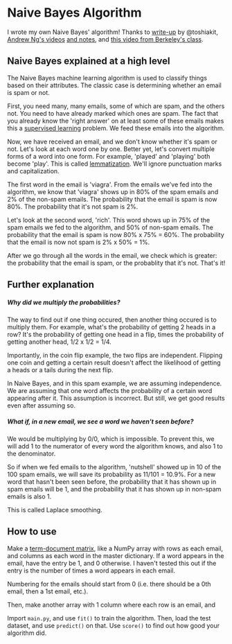 # Naive Bayes Algorithm
I wrote my own Naive Bayes' algorithm! Thanks to [write-up](https://github.com/toshiakit/NaiveBayes) by @toshiakit, [Andrew Ng's videos](http://openclassroom.stanford.edu/MainFolder/VideoPage.php?course=MachineLearning&video=06.1-NaiveBayes-GenerativeLearningAlgorithms&speed=100) [and notes](http://cs229.stanford.edu/notes/cs229-notes2.pdf), and [this video from Berkeley's class](https://www.youtube.com/watch?v=DNvwfNEiKvw).

## Naive Bayes explained at a high level
The Naive Bayes machine learning algorithm is used to classify things based on their attributes. The classic case is determining whether an email is spam or not.

First, you need many, many emails, some of which are spam, and the others not. You need to have already marked which ones are spam. The fact that you already know the 'right answer' on at least some of these emails makes this a [supervised learning](http://en.wikipedia.org/wiki/Supervised_learning) problem. We feed these emails into the algorithm.

Now, we have received an email, and we don't know whether it's spam or not. Let's look at each word one by one. Better yet, let's convert multiple forms of a word into one form. For example, 'played' and 'playing' both become 'play'. This is called [lemmatization](http://en.wikipedia.org/wiki/Lemmatisation). We'll ignore punctuation marks and capitalization.

The first word in the email is 'viagra'. From the emails we've fed into the algorithm, we know that 'viagra' shows up in 80% of the spam emails and 2% of the non-spam emails. The probability that the email is spam is now 80%. The probability that it's not spam is 2%.

Let's look at the second word, 'rich'. This word shows up in 75% of the spam emails we fed to the algorithm, and 50% of non-spam emails. The probability that the email is spam is now 80% x 75% = 60%. The probability that the email is now not spam is 2% x 50% = 1%.

After we go through all the words in the email, we check which is greater: the probability that the email is spam, or the probablity that it's not. That's it!

## Further explanation
##### Why did we multiply the probabilities?

The way to find out if one thing occured, then another thing occured is to multiply them. For example, what's the probability of getting 2 heads in a row? It's the probability of getting one head in a flip, times the probability of getting another head, 1/2 x 1/2 = 1/4.

Importantly, in the coin flip example, the two flips are independent. Flipping one coin and getting a certain result doesn't affect the likelihood of getting a heads or a tails during the next flip.

In Naive Bayes, and in this spam example, we are assuming independence. We are assuming that one word affects the probability of a certain word appearing after it. This assumption is incorrect. But still, we get good results even after assuming so.

##### What if, in a new email, we see a word we haven't seen before?

We would be multiplying by 0/0, which is impossible. To prevent this, we will add 1 to the numerator of every word the algorithm knows, and also 1 to the denominator.

So if when we fed emails to the algorithm, 'nutshell' showed up in 10 of the 100 spam emails, we will save its probability as 11/101 = 10.9%. For a new word that hasn't been seen before, the probability that it has shown up in spam emails will be 1, and the probability that it has shown up in non-spam emails is also 1.

This is called Laplace smoothing.

## How to use

Make a [term-document matrix](http://en.wikipedia.org/wiki/Document-term_matrix), like a NumPy array with rows as each email, and columns as each word in the master dictionary. If a word appears in the email, have the entry be 1, and 0 otherwise. I haven't tested this out if the entry is the number of times a word appears in each email.

Numbering for the emails should start from 0 (i.e. there should be a 0th email, then a 1st email, etc.).

Then, make another array with 1 column where each row is an email, and 

Import `main.py`, and use `fit()` to train the algorithm. Then, load the test dataset, and use `predict()` on that. Use `score()` to find out how good your algorithm did.